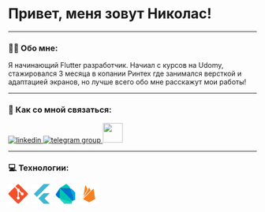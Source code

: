 # Привет, меня зовут Николас!

---

### :man_technologist: Обо мне: 

Я начинающий Flutter разработчик. Начиал с курсов на Udomy, стажировался 3 месяца в копании Ринтех где занимался версткой и адаптацией экранов, но лучше всего обо мне расскажут мои работы!

---

### 🤝 Как со мной связаться:

  <div id="badges">
    <a href="https://www.linkedin.com/in/nikolas-gevorkyan-90a2a0282" target="_blank">
      <img src="https://cdn-icons-png.flaticon.com/512/2504/2504799.png" width="40" height="40" alt="linkedin" />
    </a>
    <a href="https://t.me/nikola0507" target="_blank">
      <img src="https://cdn-icons-png.flaticon.com/512/2111/2111646.png" width="40" height="40" alt="telegram group" />
    </a>
    <a href="https://vk.com/" target="_blank">
      <img src="https://cdn-icons-png.flaticon.com/512/145/145813.png" width="40" height="40" alt=""/>
    </a>
    
  </div>

  ---

  ### 💻 Технологии:

<div>
  <img src="https://github.com/devicons/devicon/blob/master/icons/git/git-original.svg" width="40" height="40"/>&nbsp
  <img src="https://github.com/devicons/devicon/blob/master/icons/flutter/flutter-plain.svg" width="40" height="40"/>&nbsp
  <img src="https://github.com/devicons/devicon/blob/master/icons/dart/dart-original.svg" width="40" height="40"/>&nbsp
  <img src="https://github.com/devicons/devicon/blob/master/icons/firebase/firebase-plain.svg" width="40" height="40"/>&nbsp
</div>

